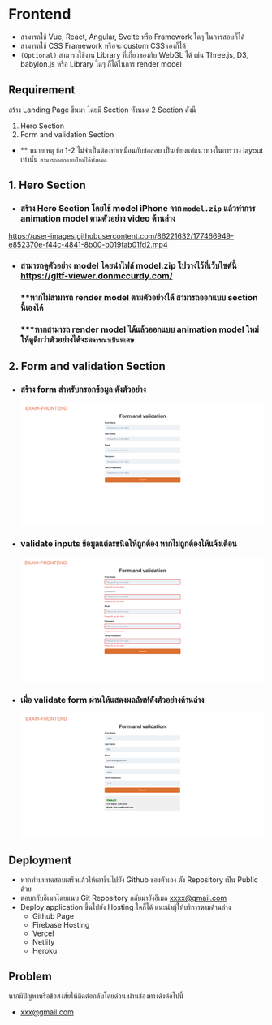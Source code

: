 # Frontend
- สามารถใช้ Vue, React, Angular, Svelte หรือ Framework ใดๆ ในการสอบก็ได้
- สามารถใช้ CSS Framework หรือจะ custom CSS เองก็ได้
- `(Optional)` สามารถใช้งาน Library ที่เกี่ยวของกับ WebGL ได้ เช่น Three.js, D3, babylon.js หรือ Library ใดๆ ก็ได้ในการ render model

## Requirement

สร้าง Landing Page ขึ้นมา โดยมี Section ทั้งหมด 2 Section ดังนี้
1. Hero Section
2. Form and validation Section
- ** หมายเหตุ  ข้อ 1-2 ไม่จำเป็นต้องทำเหมือนกับข้อสอบ เป็นเพียงแค่แนวทางในการวาง layout เท่านั้น ```สามารถออกแบบใหม่ได้ทั้งหมด```
 
## 1. Hero Section
- ### สร้าง Hero Section โดยใช้ model iPhone จาก `model.zip` แล้วทำการ animation model ตามตัวอย่าง video ด้านล่าง


https://user-images.githubusercontent.com/86221632/177466949-e852370e-f44c-4841-8b00-b019fab01fd2.mp4

- ### สามารถดูตัวอย่าง model โดยนำไฟล์ model.zip ไปวางไว้ที่เว็บไซต์นี้ https://gltf-viewer.donmccurdy.com/
  ### **หากไม่สามารถ render model ตามตัวอย่างได้ สามารถออกแบบ section นี้เองได้
  ### ***หากสามารถ render model ได้แล้วออกแบบ animation model ใหม่ให้ดูดีกว่าตัวอย่างได้จะ`พิจารณาเป็นพิเศษ`

## 2. Form and validation Section
- ### สร้าง form สำหรับกรอกข้อมูล ดังตัวอย่าง
  ![form validate 1](./images/form-validate-1.png)
- ### validate inputs ข้อมูลแต่ละชนิดให้ถูกต้อง หากไม่ถูกต้องให้แจ้งเตือน
  ![form validate 2](./images/form-validate-2.png)
- ### เมื่อ validate form ผ่านให้แสดงผลลัพท์ดังตัวอย่างด้านล่าง
  ![form validate 3](./images/form-validate-3.png)
## Deployment
- หากทำบททดสอบเสร็จแล้วให้เอาขึ้นไปยัง Github ของตัวเอง ตั้ง Repository เป็น Public ด้วย
- ตอบกลับอีเมลโดยแนบ Git Repository กลับมายังอีเมล <xxxx@gmail.com>
- Deploy application ขึ้นไปยัง Hosting ใดก็ได้ แนะนำผู้ให้บริการตามด้านล่าง
  - Github Page
  - Firebase Hosting
  - Vercel
  - Netlify
  - Heroku

## Problem
หากมีปัญหาหรือข้อสงสัยให้ติดต่อกลับโดยด่วน ผ่านช่องทางดังต่อไปนี้
- <xxx@gmail.com>
